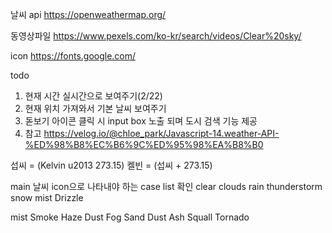 날씨 api
https://openweathermap.org/

동영상파일
https://www.pexels.com/ko-kr/search/videos/Clear%20sky/

icon
https://fonts.google.com/

todo

1. 현재 시간 실시간으로 보여주기(2/22)
2. 현재 위치 가져와서 기본 날씨 보여주기
3. 돋보기 아이콘 클릭 시 input box 노출 되며 도시 검색 기능 제공
4. 참고
   https://velog.io/@chloe_park/Javascript-14.weather-API-%ED%98%B8%EC%B6%9C%ED%95%98%EA%B8%B0

섭씨 = (Kelvin u2013 273.15)
켈빈 = (섭씨 + 273.15)

main 날씨 icon으로 나타내야 하는 case list 확인
clear
clouds
rain
thunderstorm
snow
mist
Drizzle

mist
Smoke
Haze
Dust
Fog
Sand
Dust
Ash
Squall
Tornado
